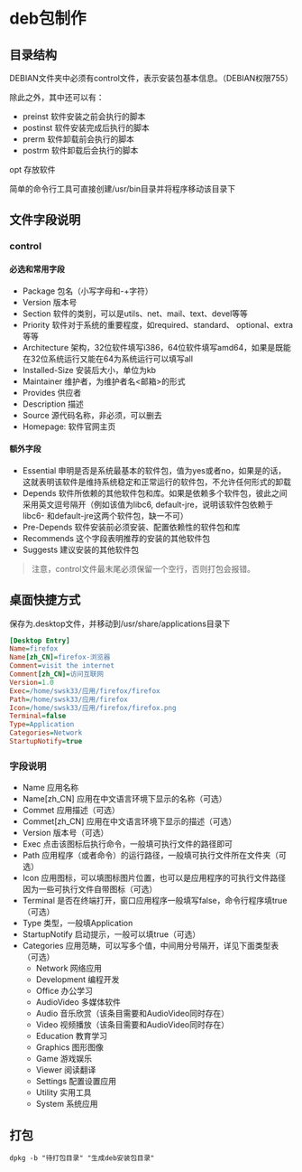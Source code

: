 # deb包制作

## 目录结构
DEBIAN文件夹中必须有control文件，表示安装包基本信息。（DEBIAN权限755）

除此之外，其中还可以有：

- preinst 软件安装之前会执行的脚本
- postinst 软件安装完成后执行的脚本
- prerm 软件卸载前会执行的脚本
- postrm 软件卸载后会执行的脚本


opt 存放软件

简单的命令行工具可直接创建/usr/bin目录并将程序移动该目录下


## 文件字段说明

### control

#### 必选和常用字段
- Package 包名（小写字母和-+字符）
- Version 版本号
- Section 软件的类别，可以是utils、net、mail、text、devel等等
- Priority 软件对于系统的重要程度，如required、standard、 optional、extra等等
- Architecture 架构，32位软件填写i386，64位软件填写amd64，如果是既能在32位系统运行又能在64为系统运行可以填写all
- Installed-Size 安装后大小，单位为kb
- Maintainer 维护者，为维护者名<邮箱>的形式
- Provides 供应者
- Description 描述
- Source 源代码名称，非必须，可以删去
- Homepage: 软件官网主页

#### 额外字段
- Essential 申明是否是系统最基本的软件包，值为yes或者no，如果是的话，这就表明该软件是维持系统稳定和正常运行的软件包，不允许任何形式的卸载
- Depends 软件所依赖的其他软件包和库。如果是依赖多个软件包，彼此之间采用英文逗号隔开（例如该值为libc6, default-jre，说明该软件包依赖于libc6- 和default-jre这两个软件包，缺一不可）
- Pre-Depends 软件安装前必须安装、配置依赖性的软件包和库
- Recommends 这个字段表明推荐的安装的其他软件包
- Suggests 建议安装的其他软件包

> 注意，control文件最末尾必须保留一个空行，否则打包会报错。

## 桌面快捷方式
保存为.desktop文件，并移动到/usr/share/applications目录下
```ini
[Desktop Entry]
Name=firefox
Name[zh_CN]=firefox-浏览器
Comment=visit the internet
Comment[zh_CN]=访问互联网
Version=1.0
Exec=/home/swsk33/应用/firefox/firefox
Path=/home/swsk33/应用/firefox
Icon=/home/swsk33/应用/firefox/firefox.png
Terminal=false
Type=Application
Categories=Network
StartupNotify=true
```

### 字段说明

- Name 应用名称
- Name[zh_CN] 应用在中文语言环境下显示的名称（可选）
- Commet 应用描述（可选）
- Commet[zh_CN] 应用在中文语言环境下显示的描述（可选）
- Version 版本号（可选）
- Exec 点击该图标后执行命令，一般填可执行文件的路径即可
- Path 应用程序（或者命令）的运行路径，一般填可执行文件所在文件夹（可选）
- Icon 应用图标，可以填图标图片位置，也可以是应用程序的可执行文件路径因为一些可执行文件自带图标（可选）
- Terminal 是否在终端打开，窗口应用程序一般填写false，命令行程序填true（可选）
- Type 类型，一般填Application
- StartupNotify 启动提示，一般可以填true（可选）
- Categories 应用范畴，可以写多个值，中间用分号隔开，详见下面类型表（可选）
  - Network	网络应用
  - Development	编程开发
  - Office	办公学习
  - AudioVideo	多媒体软件
  - Audio	音乐欣赏（该条目需要和AudioVideo同时存在）
  - Video	视频播放（该条目需要和AudioVideo同时存在）
  - Education	教育学习
  - Graphics	图形图像
  - Game	游戏娱乐
  - Viewer	阅读翻译
  - Settings	配置设置应用
  - Utility	实用工具
  - System	系统应用

## 打包

`dpkg -b "待打包目录" "生成deb安装包目录"`

